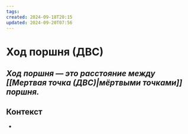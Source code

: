 ```yaml
---
tags: 
created: 2024-09-18T20:15
updated: 2024-09-20T07:56
---
```

# Ход поршня (ДВС)

## ***Ход поршня — это расстояние между [[Мертвая точка (ДВС)|мёртвыми точками]] поршня.***

## Контекст
- 


